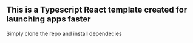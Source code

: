 ## This is a Typescript React template created for launching apps faster

Simply clone the repo and install dependecies
